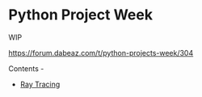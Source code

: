 # Python Project Week  

WIP  

https://forum.dabeaz.com/t/python-projects-week/304  

Contents -  

* [Ray Tracing](ray-tracer/)  